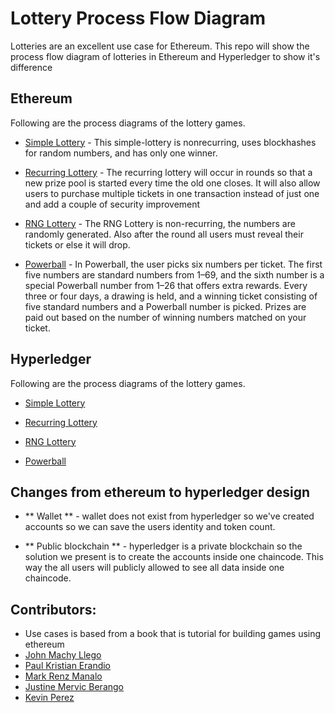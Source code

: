 # Lottery Process Flow Diagram

Lotteries are an excellent use case for Ethereum. This repo will show the process flow diagram of lotteries in Ethereum and Hyperledger to show it's difference


## Ethereum
Following are the process diagrams of the lottery games.

* [Simple Lottery](https://github.com/johnmackyllego/lottery/blob/master/ethereum/simple-lottery/Simple-lottery.jpg)  - This simple-lottery is nonrecurring, uses blockhashes for random numbers, and has only
one winner.

* [Recurring Lottery](https://github.com/mark-renz/ethereum-hyperledger-lottery/tree/master/ethereum/recurring)  - The
recurring lottery will occur in rounds so that a new prize pool is started every
time the old one closes. It will also allow users to purchase multiple
tickets in one transaction instead of just one and add a couple of security
improvement

* [RNG Lottery](https://github.com/mark-renz/ethereum-hyperledger-lottery/tree/master/ethereum/rng%20lottery) - The RNG Lottery is non-recurring, the numbers are randomly generated. Also after the round all users must reveal their tickets or else it will drop.


* [Powerball](https://github.com/mark-renz/ethereum-hyperledger-lottery/tree/master/ethereum/powerball)  - In Powerball, the user picks six numbers per ticket. The first five
numbers are standard numbers from 1–69, and the sixth number is a
special Powerball number from 1–26 that offers extra rewards. Every three
or four days, a drawing is held, and a winning ticket consisting of five
standard numbers and a Powerball number is picked. Prizes are paid out
based on the number of winning numbers matched on your ticket.

## Hyperledger
Following are the process diagrams of the lottery games.

* [Simple Lottery](https://github.com/mark-renz/ethereum-hyperledger-lottery/tree/master/hyperledger/simple-lottery)

* [Recurring Lottery](https://github.com/mark-renz/ethereum-hyperledger-lottery/tree/master/hyperledger/Recurring)

* [RNG Lottery](https://github.com/mark-renz/ethereum-hyperledger-lottery/tree/master/hyperledger/RNG-Lottery)

* [Powerball](https://github.com/mark-renz/ethereum-hyperledger-lottery/tree/master/hyperledger/powerball)

## Changes from ethereum to hyperledger design

* ** Wallet ** - wallet does not exist from hyperledger so we've created accounts
so we can save the users identity and token count.

* ** Public blockchain ** - hyperledger is a private blockchain so the solution we present is to create
the accounts inside one chaincode. This way the all users will publicly allowed to see all data
inside one chaincode.




## Contributors:

* Use cases is based from a book that is tutorial for building games using ethereum
* [John Machy Llego](https://github.com/johnmackyllego) 
* [Paul Kristian Erandio](https://github.com/tensaipaul) 
* [Mark Renz Manalo](https://github.com/mark-renz)
* [Justine Mervic Berango](https://github.com/hustino)
* [Kevin Perez](https://github.com/kvzprz)
